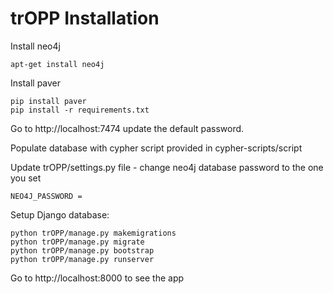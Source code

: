 # trOPP Installation

Install neo4j 
```
apt-get install neo4j
```

Install paver
```
pip install paver
pip install -r requirements.txt
```

Go to http://localhost:7474 update the default password. 

Populate database with cypher script provided in cypher-scripts/script

Update trOPP/settings.py file - change neo4j database password to the one you set

```
NEO4J_PASSWORD = 
```
Setup Django database:
```
python trOPP/manage.py makemigrations
python trOPP/manage.py migrate
python trOPP/manage.py bootstrap
python trOPP/manage.py runserver
```

Go to http://localhost:8000 to see the app



